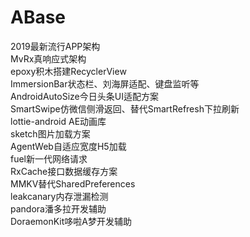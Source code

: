 # ABase
2019最新流行APP架构  
MvRx真响应式架构  
epoxy积木搭建RecyclerView  
ImmersionBar状态栏、刘海屏适配、键盘监听等  
AndroidAutoSize今日头条UI适配方案  
SmartSwipe仿微信侧滑返回、替代SmartRefresh下拉刷新  
lottie-android AE动画库  
sketch图片加载方案  
AgentWeb自适应宽度H5加载  
fuel新一代网络请求  
RxCache接口数据缓存方案  
MMKV替代SharedPreferences  
leakcanary内存泄漏检测  
pandora潘多拉开发辅助  
DoraemonKit哆啦A梦开发辅助  
